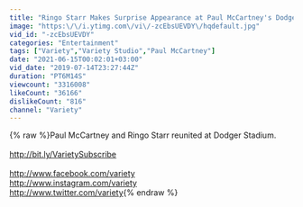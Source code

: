 ```yaml
---
title: "Ringo Starr Makes Surprise Appearance at Paul McCartney's Dodger Stadium Concert"
image: "https:\/\/i.ytimg.com\/vi\/-zcEbsUEVDY\/hqdefault.jpg"
vid_id: "-zcEbsUEVDY"
categories: "Entertainment"
tags: ["Variety","Variety Studio","Paul McCartney"]
date: "2021-06-15T00:02:01+03:00"
vid_date: "2019-07-14T23:27:44Z"
duration: "PT6M14S"
viewcount: "3316008"
likeCount: "36166"
dislikeCount: "816"
channel: "Variety"
---
```

{% raw %}Paul McCartney and Ringo Starr reunited at Dodger Stadium. <br /><br /><a rel="nofollow" target="blank" href="http://bit.ly/VarietySubscribe">http://bit.ly/VarietySubscribe</a><br /><br /><a rel="nofollow" target="blank" href="http://www.facebook.com/variety">http://www.facebook.com/variety</a><br /><a rel="nofollow" target="blank" href="http://www.instagram.com/variety">http://www.instagram.com/variety</a><br /><a rel="nofollow" target="blank" href="http://www.twitter.com/variety">http://www.twitter.com/variety</a>{% endraw %}
